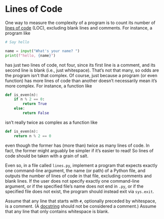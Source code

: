 # Lines of Code

One way to measure the complexity of a program is to count its number of [lines of code](https://en.wikipedia.org/wiki/Source_lines_of_code) (LOC), excluding blank lines and comments. For instance, a program like
```python
# Say hello

name = input("What's your name? ")
print(f"hello, {name}")
```
has just two lines of code, not four, since its first line is a comment, and its second line is blank (i.e., just whitespace). That’s not that many, so odds are the program isn’t that complex. Of course, just because a program (or even function) has more lines of code than another doesn’t necessarily mean it’s more complex. For instance, a function like
```python
def is_even(n):
    if n % 2 == 0:
        return True
    else:
        return False
```
isn’t really twice as complex as a function like
```python
def is_even(n):
    return n % 2 == 0
```
even though the former has (more than) twice as many lines of code. In fact, the former might arguably be simpler if it’s easier to read! So lines of code should be taken with a grain of salt.

Even so, in a file called `lines.py`, implement a program that expects exactly one command-line argument, the name (or path) of a Python file, and outputs the number of lines of code in that file, excluding comments and blank lines. If the user does not specify exactly one command-line argument, or if the specified file’s name does not end in `.py`, or if the specified file does not exist, the program should instead exit via `sys.exit`.

Assume that any line that starts with `#`, optionally preceded by whitespace, is a comment. (A [docstring](https://peps.python.org/pep-0257/#what-is-a-docstring) should not be considered a comment.) Assume that any line that only contains whitespace is blank.